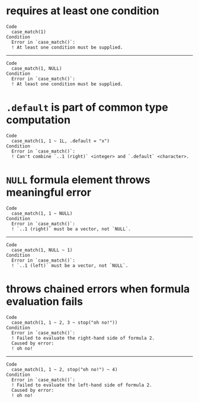 # requires at least one condition

    Code
      case_match(1)
    Condition
      Error in `case_match()`:
      ! At least one condition must be supplied.

---

    Code
      case_match(1, NULL)
    Condition
      Error in `case_match()`:
      ! At least one condition must be supplied.

# `.default` is part of common type computation

    Code
      case_match(1, 1 ~ 1L, .default = "x")
    Condition
      Error in `case_match()`:
      ! Can't combine `..1 (right)` <integer> and `.default` <character>.

# `NULL` formula element throws meaningful error

    Code
      case_match(1, 1 ~ NULL)
    Condition
      Error in `case_match()`:
      ! `..1 (right)` must be a vector, not `NULL`.

---

    Code
      case_match(1, NULL ~ 1)
    Condition
      Error in `case_match()`:
      ! `..1 (left)` must be a vector, not `NULL`.

# throws chained errors when formula evaluation fails

    Code
      case_match(1, 1 ~ 2, 3 ~ stop("oh no!"))
    Condition
      Error in `case_match()`:
      ! Failed to evaluate the right-hand side of formula 2.
      Caused by error:
      ! oh no!

---

    Code
      case_match(1, 1 ~ 2, stop("oh no!") ~ 4)
    Condition
      Error in `case_match()`:
      ! Failed to evaluate the left-hand side of formula 2.
      Caused by error:
      ! oh no!

